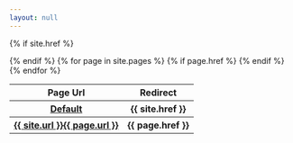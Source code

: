 ```yaml
---
layout: null
---
```

<body>
<table style="width:100%">
  <tr>
    <th>Page Url</th>
    <th>Redirect</th> 
  </tr>

{% if site.href %}
<tr>
    <th><a href="{{ site.url }}">Default</a></th>
    <th>{{ site.href }}</th>
  </tr>
{% endif %}
{% for page in site.pages %}
{% if page.href %}
<tr>
    <th><a href="{{ page.url }}">{{ site.url }}{{ page.url }}</a></th>
    <th>{{ page.href }}</th>
  </tr>
{% endif %}
{% endfor %}
</table>
</body>
